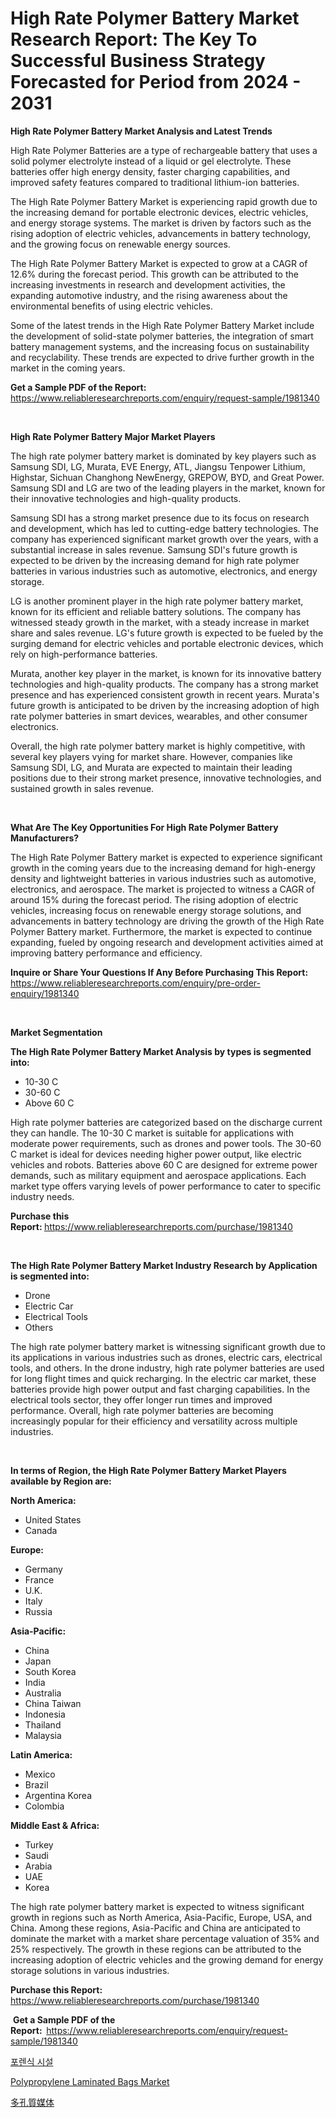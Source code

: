 <p><h1>High Rate Polymer Battery Market Research Report: The Key To Successful Business Strategy Forecasted for Period from 2024 - 2031</h1></p><p><strong>High Rate Polymer Battery Market Analysis and Latest Trends</strong></p>
<p><p>High Rate Polymer Batteries are a type of rechargeable battery that uses a solid polymer electrolyte instead of a liquid or gel electrolyte. These batteries offer high energy density, faster charging capabilities, and improved safety features compared to traditional lithium-ion batteries.</p><p>The High Rate Polymer Battery Market is experiencing rapid growth due to the increasing demand for portable electronic devices, electric vehicles, and energy storage systems. The market is driven by factors such as the rising adoption of electric vehicles, advancements in battery technology, and the growing focus on renewable energy sources.</p><p>The High Rate Polymer Battery Market is expected to grow at a CAGR of 12.6% during the forecast period. This growth can be attributed to the increasing investments in research and development activities, the expanding automotive industry, and the rising awareness about the environmental benefits of using electric vehicles.</p><p>Some of the latest trends in the High Rate Polymer Battery Market include the development of solid-state polymer batteries, the integration of smart battery management systems, and the increasing focus on sustainability and recyclability. These trends are expected to drive further growth in the market in the coming years.</p></p>
<p><strong>Get a Sample PDF of the Report:&nbsp;</strong> <a href="https://www.reliableresearchreports.com/enquiry/request-sample/1981340">https://www.reliableresearchreports.com/enquiry/request-sample/1981340</a></p>
<p>&nbsp;</p>
<p><strong>High Rate Polymer Battery Major Market Players</strong></p>
<p><p>The high rate polymer battery market is dominated by key players such as Samsung SDI, LG, Murata, EVE Energy, ATL, Jiangsu Tenpower Lithium, Highstar, Sichuan Changhong NewEnergy, GREPOW, BYD, and Great Power. Samsung SDI and LG are two of the leading players in the market, known for their innovative technologies and high-quality products.</p><p>Samsung SDI has a strong market presence due to its focus on research and development, which has led to cutting-edge battery technologies. The company has experienced significant market growth over the years, with a substantial increase in sales revenue. Samsung SDI's future growth is expected to be driven by the increasing demand for high rate polymer batteries in various industries such as automotive, electronics, and energy storage.</p><p>LG is another prominent player in the high rate polymer battery market, known for its efficient and reliable battery solutions. The company has witnessed steady growth in the market, with a steady increase in market share and sales revenue. LG's future growth is expected to be fueled by the surging demand for electric vehicles and portable electronic devices, which rely on high-performance batteries.</p><p>Murata, another key player in the market, is known for its innovative battery technologies and high-quality products. The company has a strong market presence and has experienced consistent growth in recent years. Murata's future growth is anticipated to be driven by the increasing adoption of high rate polymer batteries in smart devices, wearables, and other consumer electronics.</p><p>Overall, the high rate polymer battery market is highly competitive, with several key players vying for market share. However, companies like Samsung SDI, LG, and Murata are expected to maintain their leading positions due to their strong market presence, innovative technologies, and sustained growth in sales revenue.</p></p>
<p>&nbsp;</p>
<p><strong>What Are The Key Opportunities For High Rate Polymer Battery Manufacturers?</strong></p>
<p><p>The High Rate Polymer Battery market is expected to experience significant growth in the coming years due to the increasing demand for high-energy density and lightweight batteries in various industries such as automotive, electronics, and aerospace. The market is projected to witness a CAGR of around 15% during the forecast period. The rising adoption of electric vehicles, increasing focus on renewable energy storage solutions, and advancements in battery technology are driving the growth of the High Rate Polymer Battery market. Furthermore, the market is expected to continue expanding, fueled by ongoing research and development activities aimed at improving battery performance and efficiency.</p></p>
<p><strong>Inquire or Share Your Questions If Any Before Purchasing This Report:</strong> <a href="https://www.reliableresearchreports.com/enquiry/pre-order-enquiry/1981340">https://www.reliableresearchreports.com/enquiry/pre-order-enquiry/1981340</a></p>
<p>&nbsp;</p>
<p><strong>Market Segmentation</strong></p>
<p><strong>The High Rate Polymer Battery Market Analysis by types is segmented into:</strong></p>
<p><ul><li>10-30 C</li><li>30-60 C</li><li>Above 60 C</li></ul></p>
<p><p>High rate polymer batteries are categorized based on the discharge current they can handle. The 10-30 C market is suitable for applications with moderate power requirements, such as drones and power tools. The 30-60 C market is ideal for devices needing higher power output, like electric vehicles and robots. Batteries above 60 C are designed for extreme power demands, such as military equipment and aerospace applications. Each market type offers varying levels of power performance to cater to specific industry needs.</p></p>
<p><strong>Purchase this Report:&nbsp;</strong><a href="https://www.reliableresearchreports.com/purchase/1981340">https://www.reliableresearchreports.com/purchase/1981340</a></p>
<p>&nbsp;</p>
<p><strong>The High Rate Polymer Battery Market Industry Research by Application is segmented into:</strong></p>
<p><ul><li>Drone</li><li>Electric Car</li><li>Electrical Tools</li><li>Others</li></ul></p>
<p><p>The high rate polymer battery market is witnessing significant growth due to its applications in various industries such as drones, electric cars, electrical tools, and others. In the drone industry, high rate polymer batteries are used for long flight times and quick recharging. In the electric car market, these batteries provide high power output and fast charging capabilities. In the electrical tools sector, they offer longer run times and improved performance. Overall, high rate polymer batteries are becoming increasingly popular for their efficiency and versatility across multiple industries.</p></p>
<p>&nbsp;</p>
<p><strong>In terms of Region, the High Rate Polymer Battery Market Players available by Region are:</strong></p>
<p>
    <p> <strong> North America: </strong>
        <ul>
            <li>United States</li>
            <li>Canada</li>
        </ul>
        </p> 
    <p> <strong> Europe: </strong>
        <ul>
            <li>Germany</li>
            <li>France</li>
            <li>U.K.</li>
            <li>Italy</li>
            <li>Russia</li>
        </ul>
        </p> 
    <p> <strong> Asia-Pacific: </strong>
        <ul>
            <li>China</li>
            <li>Japan</li>
            <li>South Korea</li>
            <li>India</li>
            <li>Australia</li>
            <li>China Taiwan</li>
            <li>Indonesia</li>
            <li>Thailand</li>
            <li>Malaysia</li>
        </ul>
        </p> 
    <p> <strong> Latin America: </strong>
        <ul>
            <li>Mexico</li>
            <li>Brazil</li>
            <li>Argentina Korea</li>
            <li>Colombia</li>
        </ul>
        </p> 
    <p> <strong> Middle East & Africa: </strong>
        <ul>
            <li>Turkey</li>
            <li>Saudi</li>
            <li>Arabia</li>
            <li>UAE</li>
            <li>Korea</li>
        </ul>
    </p>
    </p>
<p><p>The high rate polymer battery market is expected to witness significant growth in regions such as North America, Asia-Pacific, Europe, USA, and China. Among these regions, Asia-Pacific and China are anticipated to dominate the market with a market share percentage valuation of 35% and 25% respectively. The growth in these regions can be attributed to the increasing adoption of electric vehicles and the growing demand for energy storage solutions in various industries.</p></p>
<p><strong>Purchase this Report: </strong><a href="https://www.reliableresearchreports.com/purchase/1981340">https://www.reliableresearchreports.com/purchase/1981340</a></p>
<p>&nbsp;<strong>Get a Sample PDF of the Report:&nbsp;&nbsp;</strong><a href="https://www.reliableresearchreports.com/enquiry/request-sample/1981340">https://www.reliableresearchreports.com/enquiry/request-sample/1981340</a></p>
<p><strong></strong></p>
<p><p><a href="https://medium.com/@everettilkinson56562023/%EB%B2%95%EC%9D%98%ED%95%99-%EC%8B%9C%EC%84%A4-%EC%8B%9C%EC%9E%A5-%EC%A1%B0%EC%82%AC-%EB%B3%B4%EA%B3%A0%EC%84%9C-2024%EB%85%84%EB%B6%80%ED%84%B0-2031%EB%85%84%EA%B9%8C%EC%A7%80%EC%9D%98-%EC%97%AD%EC%82%AC-%EB%B0%8F-%EC%98%88%EC%B8%A1-d44c6ee4aa25">포렌식 시설</a></p><p><a href="https://nifty-kite-d51.notion.site/Polypropylene-Laminated-Bags-Market-Challenges-Opportunities-and-Growth-Drivers-and-Major-Market--b26d7e2cc3b74d7eb7f809af3b337ed0">Polypropylene Laminated Bags Market</a></p><p><a href="https://github.com/oafhukehf4709715/Market-Research-Report-List-1/blob/main/357257416343.md">多孔質媒体</a></p></p>